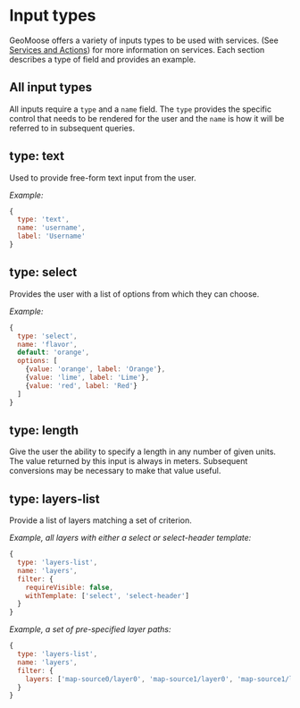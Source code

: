 # Input types

GeoMoose offers a variety of inputs types to be used with services.
(See [Services and Actions](actions-and-services.md)) for more information
on services.  Each section describes a type of field and provides an example.

## All input types

All inputs require a `type` and a `name` field. The `type` provides the specific
control that needs to be rendered for the user and the `name` is how it will be
referred to in subsequent queries.

## type: text
Used to provide free-form text input from the user.

*Example:*

```javascript
{
  type: 'text',
  name: 'username',
  label: 'Username'
}
```
  
## type: select

Provides the user with a list of options from which they can choose.

*Example:*

```javascript
{
  type: 'select',
  name: 'flavor',
  default: 'orange',
  options: [
    {value: 'orange', label: 'Orange'},
    {value: 'lime', label: 'Lime'},
    {value: 'red', label: 'Red'}
  ]
}

```

## type: length

Give the user the ability to specify a length in any number of given units. The value
returned by this input is always in meters. Subsequent conversions may be necessary to
make that value useful.

## type: layers-list

Provide a list of layers matching a set of criterion.

*Example, all layers with either a select or select-header template:*

```javascript
{
  type: 'layers-list',
  name: 'layers',
  filter: {
    requireVisible: false,
    withTemplate: ['select', 'select-header']
  }
}
```

*Example, a set of pre-specified layer paths:*

```javascript
{
  type: 'layers-list',
  name: 'layers',
  filter: {
    layers: ['map-source0/layer0', 'map-source1/layer0', 'map-source1/layer1']
  }
}
```
   
